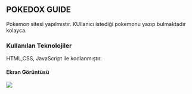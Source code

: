  <h2>POKEDOX GUIDE</h2>


 Pokemon sitesi yapılmıstır. KUllanıcı istediği pokemonu yazıp bulmaktadır kolayca.


<h3>Kullanılan Teknolojiler</h3>


HTML,CSS, JavaScript ile kodlanmıştır.


<h4>Ekran Görüntüsü</h4>


![](pokedex.gif)